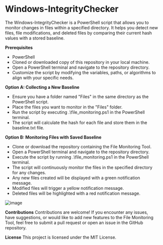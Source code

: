 # Windows-IntegrityChecker

The Windows-IntegrityChecker is a PowerShell script that allows you to monitor changes in files within a specified directory. It helps you detect new files, file modifications, and deleted files by comparing their current hash values with a stored baseline.

**Prerequisites**
<ul>
<li>PowerShell</li>
<li>Cloned or downloaded copy of this repository in your local machine.</li>
<li>Open a PowerShell terminal and navigate to the repository directory.</li>
<li>Customize the script by modifying the variables, paths, or algorithms to align with your specific needs.</li>
</ul>

**Option A: Collecting a New Baseline**
<ul>
<li>Ensure you have a folder named "Files" in the same directory as the PowerShell script.
<li>Place the files you want to monitor in the "Files" folder.</li>
<li>Run the script by executing .\file_monitoring.ps1 in the PowerShell terminal.</li>
<li>The script will calculate the hash for each file and store them in the baseline.txt file.</li> 
</ul>

**Option B: Monitoring Files with Saved Baseline**
<ul>
<li>Clone or download the repository containing the File Monitoring Tool.</li>
<li>Open a PowerShell terminal and navigate to the repository directory.</li>
<li>Execute the script by running .\file_monitoring.ps1 in the PowerShell terminal.</li>
<li>The script will continuously monitor the files in the specified directory for any changes.</li>
<li>Any new files created will be displayed with a green notification message.</li>
<li>Modified files will trigger a yellow notification message.</li>
<li>Deleted files will be highlighted with a red notification message.</li>
</ul>

![image](https://github.com/Dessmondd/Windows-IntegrityChecker/assets/97458634/e2e7ecee-04b7-4e4e-aed0-1bbfe412af31)

**Contributions**
Contributions are welcome! If you encounter any issues, have suggestions, or would like to add new features to the File Monitoring Tool, feel free to submit a pull request or open an issue in the GitHub repository.

**License**
This project is licensed under the MIT License.

